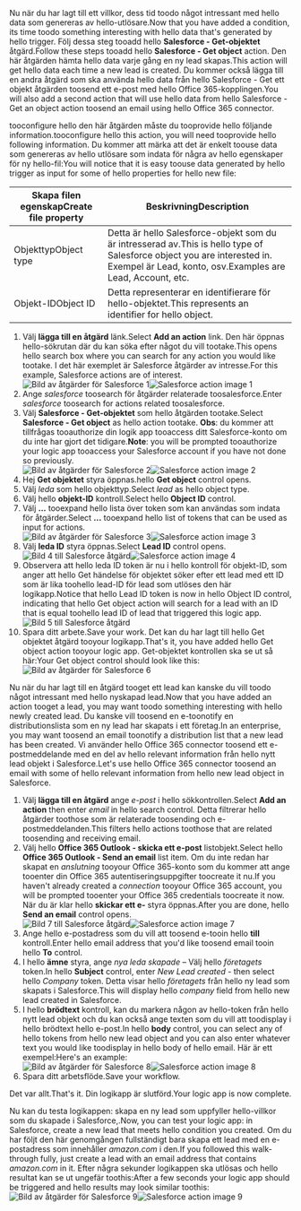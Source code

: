 <span data-ttu-id="bbfa9-101">Nu när du har lagt till ett villkor, dess tid toodo något intressant med hello data som genereras av hello-utlösare.</span><span class="sxs-lookup"><span data-stu-id="bbfa9-101">Now that you have added a condition, its time toodo something interesting with hello data that's generated by hello trigger.</span></span> <span data-ttu-id="bbfa9-102">Följ dessa steg tooadd hello **Salesforce - Get-objektet** åtgärd.</span><span class="sxs-lookup"><span data-stu-id="bbfa9-102">Follow these steps tooadd hello **Salesforce - Get object** action.</span></span> <span data-ttu-id="bbfa9-103">Den här åtgärden hämta hello data varje gång en ny lead skapas.</span><span class="sxs-lookup"><span data-stu-id="bbfa9-103">This action will get hello data each time a new lead is created.</span></span> <span data-ttu-id="bbfa9-104">Du kommer också lägga till en andra åtgärd som ska använda hello data från hello Salesforce - Get ett objekt åtgärden toosend ett e-post med hello Office 365-kopplingen.</span><span class="sxs-lookup"><span data-stu-id="bbfa9-104">You will also add a second action that will use hello data from hello Salesforce - Get an object action toosend an email using hello Office 365 connector.</span></span>  

<span data-ttu-id="bbfa9-105">tooconfigure hello den här åtgärden måste du tooprovide hello följande information.</span><span class="sxs-lookup"><span data-stu-id="bbfa9-105">tooconfigure hello this action, you will need tooprovide hello following information.</span></span> <span data-ttu-id="bbfa9-106">Du kommer att märka att det är enkelt toouse data som genereras av hello utlösare som indata för några av hello egenskaper för ny hello-fil:</span><span class="sxs-lookup"><span data-stu-id="bbfa9-106">You will notice that it is easy toouse data generated by hello trigger as input for some of hello properties for hello new file:</span></span>

| <span data-ttu-id="bbfa9-107">Skapa filen egenskap</span><span class="sxs-lookup"><span data-stu-id="bbfa9-107">Create file property</span></span> | <span data-ttu-id="bbfa9-108">Beskrivning</span><span class="sxs-lookup"><span data-stu-id="bbfa9-108">Description</span></span> |
| --- | --- |
| <span data-ttu-id="bbfa9-109">Objekttyp</span><span class="sxs-lookup"><span data-stu-id="bbfa9-109">Object type</span></span> |<span data-ttu-id="bbfa9-110">Detta är hello Salesforce-objekt som du är intresserad av.</span><span class="sxs-lookup"><span data-stu-id="bbfa9-110">This is hello type of Salesforce object you are interested in.</span></span> <span data-ttu-id="bbfa9-111">Exempel är Lead, konto, osv.</span><span class="sxs-lookup"><span data-stu-id="bbfa9-111">Examples are Lead, Account, etc.</span></span> |
| <span data-ttu-id="bbfa9-112">Objekt-ID</span><span class="sxs-lookup"><span data-stu-id="bbfa9-112">Object ID</span></span> |<span data-ttu-id="bbfa9-113">Detta representerar en identifierare för hello-objektet.</span><span class="sxs-lookup"><span data-stu-id="bbfa9-113">This represents an identifier for hello object.</span></span> |

1. <span data-ttu-id="bbfa9-114">Välj **lägga till en åtgärd** länk.</span><span class="sxs-lookup"><span data-stu-id="bbfa9-114">Select **Add an action** link.</span></span> <span data-ttu-id="bbfa9-115">Den här öppnas hello-sökrutan där du kan söka efter något du vill tootake.</span><span class="sxs-lookup"><span data-stu-id="bbfa9-115">This opens hello search box where you can search for any action you would like tootake.</span></span> <span data-ttu-id="bbfa9-116">I det här exemplet är Salesforce åtgärder av intresse.</span><span class="sxs-lookup"><span data-stu-id="bbfa9-116">For this example, Salesforce actions are of interest.</span></span>      
   <span data-ttu-id="bbfa9-117">![Bild av åtgärder för Salesforce 1](./media/connectors-create-api-salesforce/action-1.png)</span><span class="sxs-lookup"><span data-stu-id="bbfa9-117">![Salesforce action image 1](./media/connectors-create-api-salesforce/action-1.png)</span></span>  
2. <span data-ttu-id="bbfa9-118">Ange *salesforce* toosearch för åtgärder relaterade toosalesforce.</span><span class="sxs-lookup"><span data-stu-id="bbfa9-118">Enter *salesforce* toosearch for actions related toosalesforce.</span></span>
3. <span data-ttu-id="bbfa9-119">Välj **Salesforce - Get-objektet** som hello åtgärden tootake.</span><span class="sxs-lookup"><span data-stu-id="bbfa9-119">Select **Salesforce - Get object** as hello action tootake.</span></span>   <span data-ttu-id="bbfa9-120">**Obs**: du kommer att tillfrågas tooauthorize din logik app tooaccess ditt Salesforce-konto om du inte har gjort det tidigare.</span><span class="sxs-lookup"><span data-stu-id="bbfa9-120">**Note**: you will be prompted tooauthorize your logic app tooaccess your Salesforce account if you have not done so previously.</span></span>    
   <span data-ttu-id="bbfa9-121">![Bild av åtgärder för Salesforce 2](./media/connectors-create-api-salesforce/action-2.png)</span><span class="sxs-lookup"><span data-stu-id="bbfa9-121">![Salesforce action image 2](./media/connectors-create-api-salesforce/action-2.png)</span></span>    
4. <span data-ttu-id="bbfa9-122">Hej **Get objektet** styra öppnas.</span><span class="sxs-lookup"><span data-stu-id="bbfa9-122">hello **Get object** control opens.</span></span>  
5. <span data-ttu-id="bbfa9-123">Välj *leda* som hello objekttyp.</span><span class="sxs-lookup"><span data-stu-id="bbfa9-123">Select *lead* as hello object type.</span></span>
6. <span data-ttu-id="bbfa9-124">Välj hello **objekt-ID** kontroll.</span><span class="sxs-lookup"><span data-stu-id="bbfa9-124">Select hello **Object ID** control.</span></span>
7. <span data-ttu-id="bbfa9-125">Välj **...**  tooexpand hello lista över token som kan användas som indata för åtgärder.</span><span class="sxs-lookup"><span data-stu-id="bbfa9-125">Select **...** tooexpand hello list of tokens that can be used as input for actions.</span></span>       
   <span data-ttu-id="bbfa9-126">![Bild av åtgärder för Salesforce 3](./media/connectors-create-api-salesforce/action-3.png)</span><span class="sxs-lookup"><span data-stu-id="bbfa9-126">![Salesforce action image 3](./media/connectors-create-api-salesforce/action-3.png)</span></span>    
8. <span data-ttu-id="bbfa9-127">Välj **leda ID** styra öppnas.</span><span class="sxs-lookup"><span data-stu-id="bbfa9-127">Select **Lead ID** control opens.</span></span>   
   <span data-ttu-id="bbfa9-128">![Bild 4 till Salesforce åtgärd](./media/connectors-create-api-salesforce/action-4.png)</span><span class="sxs-lookup"><span data-stu-id="bbfa9-128">![Salesforce action image 4](./media/connectors-create-api-salesforce/action-4.png)</span></span>     
9. <span data-ttu-id="bbfa9-129">Observera att hello leda ID token är nu i hello kontroll för objekt-ID, som anger att hello Get händelse för objektet söker efter ett lead med ett ID som är lika toohello lead-ID för lead som utlöses den här logikapp.</span><span class="sxs-lookup"><span data-stu-id="bbfa9-129">Notice that hello Lead ID token is now in hello Object ID control, indicating that hello Get object action will search for a lead with an ID that is equal toohello lead ID of lead that triggered this logic app.</span></span>  
   ![Bild 5 till Salesforce åtgärd](./media/connectors-create-api-salesforce/action-5.png)  
10. <span data-ttu-id="bbfa9-131">Spara ditt arbete.</span><span class="sxs-lookup"><span data-stu-id="bbfa9-131">Save your work.</span></span> <span data-ttu-id="bbfa9-132">Det kan du har lagt till hello Get objektet åtgärd tooyour logikapp.</span><span class="sxs-lookup"><span data-stu-id="bbfa9-132">That's it, you have added hello Get object action tooyour logic app.</span></span> <span data-ttu-id="bbfa9-133">Get-objektet kontrollen ska se ut så här:</span><span class="sxs-lookup"><span data-stu-id="bbfa9-133">Your Get object control should look like this:</span></span>    
    ![Bild av åtgärder för Salesforce 6](./media/connectors-create-api-salesforce/action-6.png)  

<span data-ttu-id="bbfa9-135">Nu när du har lagt till en åtgärd tooget ett lead kan kanske du vill toodo något intressant med hello nyskapad lead.</span><span class="sxs-lookup"><span data-stu-id="bbfa9-135">Now that you have added an action tooget a lead, you may want toodo something interesting with hello newly created lead.</span></span> <span data-ttu-id="bbfa9-136">Du kanske vill toosend en e-toonotify en distributionslista som en ny lead har skapats i ett företag.</span><span class="sxs-lookup"><span data-stu-id="bbfa9-136">In an enterprise, you may want toosend an email toonotify a distribution list that a new lead has been created.</span></span> <span data-ttu-id="bbfa9-137">Vi använder hello Office 365 connector toosend ett e-postmeddelande med en del av hello relevant information från hello nytt lead objekt i Salesforce.</span><span class="sxs-lookup"><span data-stu-id="bbfa9-137">Let's use hello Office 365 connector toosend an email with some of hello relevant information from hello new lead object in Salesforce.</span></span>  

1. <span data-ttu-id="bbfa9-138">Välj **lägga till en åtgärd** ange *e-post* i hello sökkontrollen.</span><span class="sxs-lookup"><span data-stu-id="bbfa9-138">Select **Add an action** then enter *email* in hello search control.</span></span> <span data-ttu-id="bbfa9-139">Detta filtrerar hello åtgärder toothose som är relaterade toosending och e-postmeddelanden.</span><span class="sxs-lookup"><span data-stu-id="bbfa9-139">This filters hello actions toothose that are related toosending and receiving email.</span></span>  
2. <span data-ttu-id="bbfa9-140">Välj hello **Office 365 Outlook - skicka ett e-post** listobjekt.</span><span class="sxs-lookup"><span data-stu-id="bbfa9-140">Select hello **Office 365 Outlook - Send an email** list item.</span></span> <span data-ttu-id="bbfa9-141">Om du inte redan har skapat en *anslutning* tooyour Office 365-konto som du kommer att ange tooenter din Office 365 autentiseringsuppgifter toocreate it nu.</span><span class="sxs-lookup"><span data-stu-id="bbfa9-141">If you haven't already created a *connection* tooyour Office 365 account, you will be prompted tooenter your Office 365 credentials toocreate it now.</span></span> <span data-ttu-id="bbfa9-142">När du är klar hello **skickar ett e-** styra öppnas.</span><span class="sxs-lookup"><span data-stu-id="bbfa9-142">After you are done, hello **Send an email** control opens.</span></span>        
   <span data-ttu-id="bbfa9-143">![Bild 7 till Salesforce åtgärd](./media/connectors-create-api-salesforce/action-7.png)</span><span class="sxs-lookup"><span data-stu-id="bbfa9-143">![Salesforce action image 7](./media/connectors-create-api-salesforce/action-7.png)</span></span>  
3. <span data-ttu-id="bbfa9-144">Ange hello e-postadress som du vill att toosend e-tooin hello **till** kontroll.</span><span class="sxs-lookup"><span data-stu-id="bbfa9-144">Enter hello email address that you'd like toosend email tooin hello **To** control.</span></span>
4. <span data-ttu-id="bbfa9-145">I hello **ämne** styra, ange *nya leda skapade* – Välj hello *företagets* token.</span><span class="sxs-lookup"><span data-stu-id="bbfa9-145">In hello **Subject** control, enter *New Lead created* - then select hello *Company* token.</span></span> <span data-ttu-id="bbfa9-146">Detta visar hello *företagets* från hello ny lead som skapats i Salesforce.</span><span class="sxs-lookup"><span data-stu-id="bbfa9-146">This will display hello *company* field from hello new lead created in Salesforce.</span></span>  
5. <span data-ttu-id="bbfa9-147">I hello **brödtext** kontroll, kan du markera någon av hello-token från hello nytt lead objekt och du kan också ange texten som du vill att toodisplay i hello brödtext hello e-post.</span><span class="sxs-lookup"><span data-stu-id="bbfa9-147">In hello **body** control, you can select any of hello tokens from hello new lead object and you can also enter whatever text you would like toodisplay in hello body of hello email.</span></span> <span data-ttu-id="bbfa9-148">Här är ett exempel:</span><span class="sxs-lookup"><span data-stu-id="bbfa9-148">Here's an example:</span></span>  
   <span data-ttu-id="bbfa9-149">![Bild av åtgärder för Salesforce 8](./media/connectors-create-api-salesforce/action-8.png)</span><span class="sxs-lookup"><span data-stu-id="bbfa9-149">![Salesforce action image 8](./media/connectors-create-api-salesforce/action-8.png)</span></span>   
6. <span data-ttu-id="bbfa9-150">Spara ditt arbetsflöde.</span><span class="sxs-lookup"><span data-stu-id="bbfa9-150">Save your workflow.</span></span>  

<span data-ttu-id="bbfa9-151">Det var allt.</span><span class="sxs-lookup"><span data-stu-id="bbfa9-151">That's it.</span></span> <span data-ttu-id="bbfa9-152">Din logikapp är slutförd.</span><span class="sxs-lookup"><span data-stu-id="bbfa9-152">Your logic app is now complete.</span></span>  

<span data-ttu-id="bbfa9-153">Nu kan du testa logikappen: skapa en ny lead som uppfyller hello-villkor som du skapade i Salesforce,.</span><span class="sxs-lookup"><span data-stu-id="bbfa9-153">Now, you can test your logic app: in Salesforce, create a new lead that meets hello condition you created.</span></span>  <span data-ttu-id="bbfa9-154">Om du har följt den här genomgången fullständigt bara skapa ett lead med en e-postadress som innehåller *amazon.com* i den.</span><span class="sxs-lookup"><span data-stu-id="bbfa9-154">If you followed this walk-through fully, just create a lead with an email address that contains *amazon.com* in it.</span></span> <span data-ttu-id="bbfa9-155">Efter några sekunder logikappen ska utlösas och hello resultat kan se ut ungefär toothis:</span><span class="sxs-lookup"><span data-stu-id="bbfa9-155">After a few seconds your logic app should be triggered and hello results may look similar toothis:</span></span>  
<span data-ttu-id="bbfa9-156">![Bild av åtgärder för Salesforce 9](./media/connectors-create-api-salesforce/action-9.png)</span><span class="sxs-lookup"><span data-stu-id="bbfa9-156">![Salesforce action image 9](./media/connectors-create-api-salesforce/action-9.png)</span></span>  

